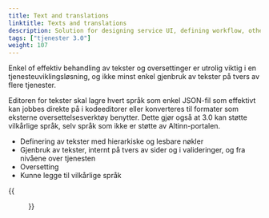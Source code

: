 ```yaml
---
title: Text and translations
linktitle: Texts and translations
description: Solution for designing service UI, defining workflow, other settings, deploy ++
tags: ["tjenester 3.0"]
weight: 107
---
```


Enkel of effektiv behandling av tekster og oversettinger er utrolig viktig i en tjenesteuviklingsløsning, og ikke minst enkel gjenbruk
av tekster på tvers av flere tjenester.

Editoren for tekster skal lagre hvert språk som enkel JSON-fil som effektivt kan jobbes direkte på i kodeeditorer
eller konverteres til formater som eksterne oversettelsesverktøy benytter. Dette gjør også at 3.0 kan støtte vilkårlige språk,
selv språk som ikke er støtte av Altinn-portalen.

- Definering av tekster med hierarkiske og lesbare nøkler
- Gjenbruk av tekster, internt på tvers av sider og i valideringer, og fra nivåene over tjenesten
- Oversetting
- Kunne legge til vilkårlige språk

{{<figure src="oversetting.png?width=1000" title="Editor for oversetting av tekster">}}
